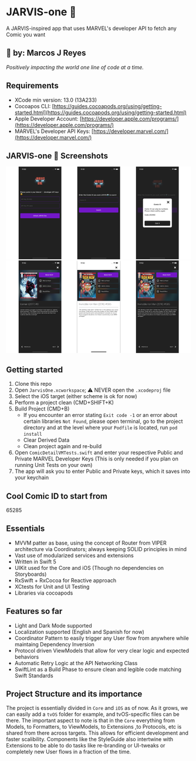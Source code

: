 # JARVIS-one 
A JARVIS-inspired app that uses MARVEL's developer API to fetch any Comic you want
## 👋 by: Marcos J Reyes
*Positively impacting the world one line of code at a time.*

## Requirements
- XCode min version: 13.0 (13A233)
- Cocoapos CLI: [https://guides.cocoapods.org/using/getting-started.html](https://guides.cocoapods.org/using/getting-started.html)
- Apple Developer Account: [https://developer.apple.com/programs/](https://developer.apple.com/programs/)
- MARVEL's Developer API Keys: [https://developer.marvel.com/](https://developer.marvel.com/)

## JARVIS-one 🤖 Screenshots
<img src= "supporting-images/jarvis-one-ss-01.png">
<img src= "supporting-images/jarvis-one-ss-02.png">

## Getting started
1. Clone this repo
2. Open `JarvisOne.xcworkspace`; ⚠️ NEVER open the `.xcodeproj` file
3. Select the iOS target (either scheme is ok for now)
4. Perform a project clean (CMD+SHIFT+K)
5. Build Project (CMD+B)
	- If you encounter an error stating `Exit code -1` or an error about certain libraries `Not Found`, please open terminal, go to the project directory and at the level where your `Podfile` is located, run `pod install`
    - Clear Derived Data
	- Clean project again and re-build
6. Open `ComicDetailVMTests.swift` and enter your respective Public and Private MARVEL Developer Keys (This is only needed if you plan on running Unit Tests on your own)
7. The app will ask you to enter Public and Private keys, which it saves into your keychain

## Cool Comic ID to start from
65285

## Essentials
- MVVM patter as base, using the concept of Router from VIPER architecture via Coordinators; always keeping SOLID principles in mind
- Vast use of modularized services and extensions
- Written in Swift 5
- UIKit used for the Core and iOS (Though no dependencies on Storyboards)
- RxSwift + RxCocoa for Reactive approach
- XCtests for Unit and UI Testing
- Libraries via cocoapods

## Features so far
- Light and Dark Mode supported
- Localization supported (English and Spanish for now)
- Coordinator Pattern to easily trigger any User flow from anywhere while maintaing Dependency Inversion
- Protocol driven ViewModels that allow for very clear logic and expected behaviors
- Automatic Retry Logic at the API Networking Class
- SwiftLint as a Build Phase to ensure clean and legible code matching Swift Standards

## Project Structure and its importance
The project is essentially divided in `Core` and `iOS` as of now.
As it grows, we can easily add a `tvOS` folder for example, and tvOS-specific files can be there.
The important aspect to note is that in the `Core` everything from Models, to Formatters, to ViewModels, to Extensions ,to Protocols, etc is shared from there across targets. 
This allows for efficient development and faster scalibility.
Components like the StyleGuide also intertwine with Extensions to be able to do tasks like re-branding or UI-tweaks or completely new User flows in a fraction of the time.